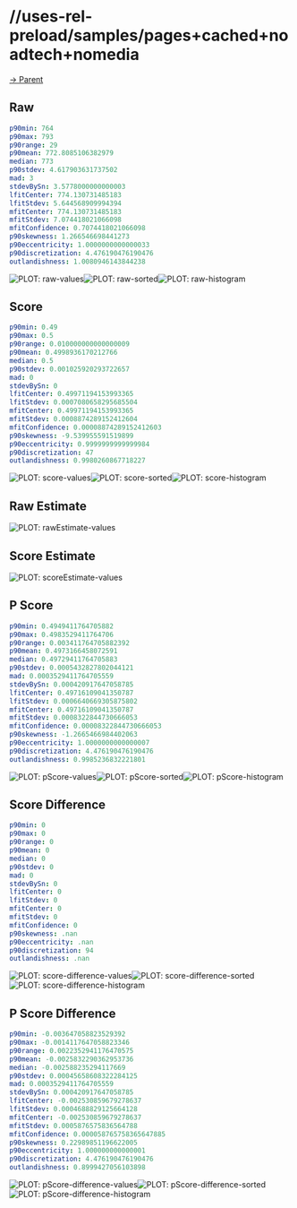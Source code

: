 
# //uses-rel-preload/samples/pages+cached+noadtech+nomedia

[→ Parent](../..)


## Raw


```yaml
p90min: 764
p90max: 793
p90range: 29
p90mean: 772.8085106382979
median: 773
p90stdev: 4.617903631737502
mad: 3
stdevBySn: 3.5778000000000003
lfitCenter: 774.130731485183
lfitStdev: 5.644568909994394
mfitCenter: 774.130731485183
mfitStdev: 7.074418021066098
mfitConfidence: 0.7074418021066098
p90skewness: 1.266546698441273
p90eccentricity: 1.0000000000000033
p90discretization: 4.476190476190476
outlandishness: 1.0080946143844238

```

![PLOT: raw-values](./raw/values.svg)![PLOT: raw-sorted](./raw/sorted.svg)![PLOT: raw-histogram](./raw/histogram.svg)
## Score


```yaml
p90min: 0.49
p90max: 0.5
p90range: 0.010000000000000009
p90mean: 0.4998936170212766
median: 0.5
p90stdev: 0.001025920293722657
mad: 0
stdevBySn: 0
lfitCenter: 0.49971194153993365
lfitStdev: 0.0007080658295685504
mfitCenter: 0.49971194153993365
mfitStdev: 0.0008874289152412604
mfitConfidence: 0.00008874289152412603
p90skewness: -9.539955591519899
p90eccentricity: 0.9999999999999984
p90discretization: 47
outlandishness: 0.9980260867718227

```

![PLOT: score-values](./score/values.svg)![PLOT: score-sorted](./score/sorted.svg)![PLOT: score-histogram](./score/histogram.svg)
## Raw Estimate

![PLOT: rawEstimate-values](./rawEstimate/values.svg)
## Score Estimate

![PLOT: scoreEstimate-values](./scoreEstimate/values.svg)
## P Score


```yaml
p90min: 0.4949411764705882
p90max: 0.4983529411764706
p90range: 0.003411764705882392
p90mean: 0.4973166458072591
median: 0.49729411764705883
p90stdev: 0.0005432827802044121
mad: 0.0003529411764705559
stdevBySn: 0.000420917647058785
lfitCenter: 0.49716109041350787
lfitStdev: 0.0006640669305875802
mfitCenter: 0.49716109041350787
mfitStdev: 0.0008322844730666053
mfitConfidence: 0.00008322844730666053
p90skewness: -1.2665466984402063
p90eccentricity: 1.0000000000000007
p90discretization: 4.476190476190476
outlandishness: 0.9985236832221801

```

![PLOT: pScore-values](./pScore/values.svg)![PLOT: pScore-sorted](./pScore/sorted.svg)![PLOT: pScore-histogram](./pScore/histogram.svg)
## Score Difference


```yaml
p90min: 0
p90max: 0
p90range: 0
p90mean: 0
median: 0
p90stdev: 0
mad: 0
stdevBySn: 0
lfitCenter: 0
lfitStdev: 0
mfitCenter: 0
mfitStdev: 0
mfitConfidence: 0
p90skewness: .nan
p90eccentricity: .nan
p90discretization: 94
outlandishness: .nan

```

![PLOT: score-difference-values](./score-difference/values.svg)![PLOT: score-difference-sorted](./score-difference/sorted.svg)![PLOT: score-difference-histogram](./score-difference/histogram.svg)
## P Score Difference


```yaml
p90min: -0.003647058823529392
p90max: -0.0014117647058823346
p90range: 0.0022352941176470575
p90mean: -0.0025832290362953736
median: -0.002588235294117669
p90stdev: 0.00045658608322284125
mad: 0.0003529411764705559
stdevBySn: 0.000420917647058785
lfitCenter: -0.002530859679278637
lfitStdev: 0.0004688829125664128
mfitCenter: -0.002530859679278637
mfitStdev: 0.0005876575836564788
mfitConfidence: 0.000058765758365647885
p90skewness: 0.22989851196622005
p90eccentricity: 1.000000000000001
p90discretization: 4.476190476190476
outlandishness: 0.8999427056103898

```

![PLOT: pScore-difference-values](./pScore-difference/values.svg)![PLOT: pScore-difference-sorted](./pScore-difference/sorted.svg)![PLOT: pScore-difference-histogram](./pScore-difference/histogram.svg)